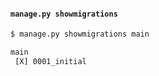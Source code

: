 #### `manage.py showmigrations`

```sh
$ manage.py showmigrations main

main
 [X] 0001_initial
```


<aside class="notes">
</aside>
